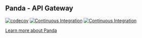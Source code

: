 ## Panda - API Gateway
[![codecov](https://codecov.io/gh/pandafolks/panda/branch/master/graph/badge.svg?token=RO6VFA3SVU)](https://codecov.io/gh/pandafolks/panda)
[![Continuous Integration](https://github.com/pandafolks/panda/actions/workflows/ci.yml/badge.svg?branch=master)](https://github.com/pandafolks/panda/actions/workflows/ci.yml)
[![Continuous Integration](https://github.com/pandafolks/panda/actions/workflows/fat_jar.yml/badge.svg?branch=master)](https://github.com/pandafolks/panda/actions/workflows/fat_jar.yml)

[Learn more about Panda](https://pandafolks.github.io/panda/)

